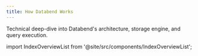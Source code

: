 ```yaml
---
title: How Databend Works
---
```


Technical deep-dive into Databend's architecture, storage engine, and query execution.

import IndexOverviewList from '@site/src/components/IndexOverviewList';

<IndexOverviewList />
